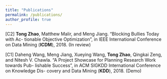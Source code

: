 ```yaml
---
title: "Publications"
permalink: /publications/
author_profile: true
---
```


[C2] **Tong Zhao**, Matthew Malir, and Meng Jiang. “Blocking Bullies Today with Ac- tionable Objective Optimization”, in IEEE International Conference on Data Mining (**ICDM**), 2018. (In review)

[C1] Daheng Wang, Meng Jiang, Xueying Wang, **Tong Zhao**, Qingkai Zeng, and Nitesh V. Chawla. “A Project Showcase for Planning Research Work towards Pub- lishable Success”, in ACM SIGKDD International Conference on Knowledge Dis- covery and Data Mining (**KDD**), 2018. (Demo)

